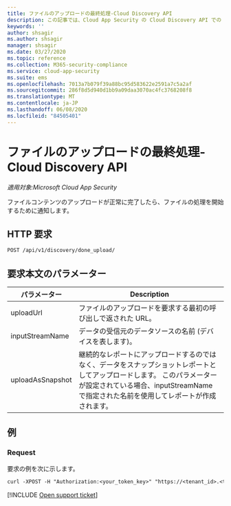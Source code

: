```yaml
---
title: ファイルのアップロードの最終処理-Cloud Discovery API
description: この記事では、Cloud App Security の Cloud Discovery API での done_upload 要求について説明します。
keywords: ''
author: shsagir
ms.author: shsagir
manager: shsagir
ms.date: 03/27/2020
ms.topic: reference
ms.collection: M365-security-compliance
ms.service: cloud-app-security
ms.suite: ems
ms.openlocfilehash: 7013a7b079f39a88bc95d583622e2591a7c5a2af
ms.sourcegitcommit: 286f8d5d940d1bb9a09daa3070ac4fc3768208f8
ms.translationtype: MT
ms.contentlocale: ja-JP
ms.lasthandoff: 06/08/2020
ms.locfileid: "84505401"
---
```

# <a name="finalize-file-upload---cloud-discovery-api"></a>ファイルのアップロードの最終処理-Cloud Discovery API

*適用対象:Microsoft Cloud App Security*

ファイルコンテンツのアップロードが正常に完了したら、ファイルの処理を開始するために通知します。

## <a name="http-request"></a>HTTP 要求

```rest
POST /api/v1/discovery/done_upload/
```

## <a name="request-body-parameters"></a>要求本文のパラメーター

| パラメーター | Description |
| --- | --- |
| uploadUrl | ファイルのアップロードを要求する最初の呼び出しで返された URL。 |
| inputStreamName | データの受信元のデータソースの名前 (デバイスを表します)。 |
| uploadAsSnapshot | 継続的なレポートにアップロードするのではなく、データをスナップショットレポートとしてアップロードします。 このパラメーターが設定されている場合、inputStreamName で指定された名前を使用してレポートが作成されます。 |

## <a name="example"></a>例

### <a name="request"></a>Request

要求の例を次に示します。

```rest
curl -XPOST -H "Authorization:<your_token_key>" "https://<tenant_id>.<tenant_region>.contoso.com/api/v1/discovery/done_upload/" -d "uploadUrl=<initiate_file_upload_response_url>"
```

[!INCLUDE [Open support ticket](includes/support.md)]
